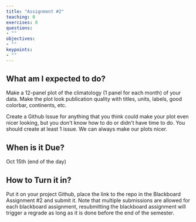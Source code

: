 ```yaml
---
title: "Assignment #2"
teaching: 0
exercises: 0
questions:
- ""
objectives:
- ""
keypoints:
- ""
---
```


## What am I expected to do?

Make a 12-panel plot of the climatology (1 panel for each month) of your data. 
Make the plot look publication quality with titles, units, labels, good colorbar, continents, etc.  

Create a Github Issue for anything that you think could make your plot even nicer looking, but you don't know how to do or didn't have time to do. You should create at least 1 issue. We can always make our plots nicer.

## When is it Due?
Oct 15th (end of the day)

## How to Turn it in?

Put it on your project Github, place the link to the repo in the Blackboard Assignment #2 and submit it. Note that multiple submissions are allowed for each blackboard assignment, resubmitting the blackboard assignment will trigger a regrade as long as it is done before the end of the semester.
